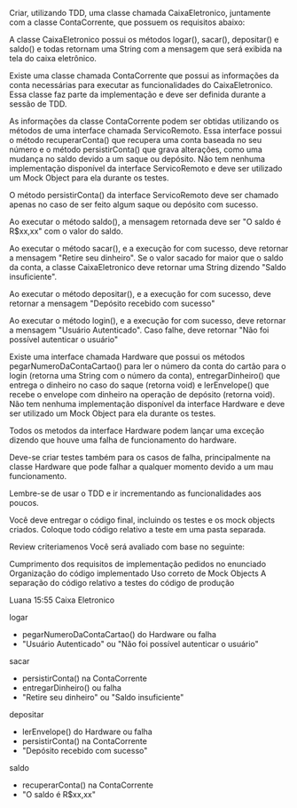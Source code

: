 Criar, utilizando TDD, uma classe chamada CaixaEletronico, juntamente com a classe ContaCorrente, que possuem os requisitos abaixo:

A classe CaixaEletronico possui os métodos logar(), sacar(), depositar() e saldo() e todas retornam uma String com a mensagem que será exibida na tela do caixa eletrônico.

Existe uma classe chamada ContaCorrente que possui as informações da conta necessárias para executar as funcionalidades do CaixaEletronico. Essa classe faz parte da implementação e deve ser definida durante a sessão de TDD.

As informações da classe ContaCorrente podem ser obtidas utilizando os métodos de uma interface chamada ServicoRemoto. Essa interface possui o método recuperarConta() que recupera uma conta baseada no seu número e o método persistirConta() que grava alterações, como uma mudança no saldo devido a um saque ou depósito. Não tem nenhuma implementação disponível da interface ServicoRemoto e deve ser utilizado um Mock Object para ela durante os testes.

O método persistirConta() da interface ServicoRemoto deve ser chamado apenas no caso de ser feito algum saque ou depósito com sucesso.

Ao executar o método saldo(), a mensagem retornada deve ser "O saldo é R$xx,xx" com o valor do saldo.

Ao executar o método sacar(), e a execução for com sucesso, deve retornar a mensagem "Retire seu dinheiro". Se o valor sacado for maior que o saldo da conta, a classe CaixaEletronico deve retornar uma String dizendo "Saldo insuficiente".

Ao executar o método depositar(), e a execução for com sucesso, deve retornar a mensagem "Depósito recebido com sucesso"

Ao executar o método login(), e a execução for com sucesso, deve retornar a mensagem "Usuário Autenticado". Caso falhe, deve retornar "Não foi possível autenticar o usuário"

Existe uma interface chamada Hardware que possui os métodos pegarNumeroDaContaCartao() para ler o número da conta do cartão para o login (retorna uma String com o número da conta), entregarDinheiro() que entrega o dinheiro no caso do saque (retorna void) e lerEnvelope() que recebe o envelope com dinheiro na operação de depósito (retorna void). Não tem nenhuma implementação disponível da interface Hardware e deve ser utilizado um Mock Object para ela durante os testes.

Todos os metodos da interface Hardware podem lançar uma exceção dizendo que houve uma falha de funcionamento do hardware.

Deve-se criar testes também para os casos de falha, principalmente na classe Hardware que pode falhar a qualquer momento devido a um mau funcionamento.

Lembre-se de usar o TDD e ir incrementando as funcionalidades aos poucos.

Você deve entregar o código final, incluindo os testes e os mock objects criados. Coloque todo código relativo a teste em uma pasta separada.

Review criteriamenos 
Você será avaliado com base no seguinte:

Cumprimento dos requisitos de implementação pedidos no enunciado
Organização do código implementado
Uso correto de Mock Objects
A separação do código relativo a testes do código de produção

Luana 15:55
Caixa Eletronico

logar
- pegarNumeroDaContaCartao() do Hardware ou falha
- "Usuário Autenticado" ou "Não foi possível autenticar o usuário"

sacar 
- persistirConta() na ContaCorrente
- entregarDinheiro() ou falha
- "Retire seu dinheiro" ou "Saldo insuficiente"

depositar 
- lerEnvelope() do Hardware ou falha
- persistirConta() na ContaCorrente
- "Depósito recebido com sucesso"

saldo
- recuperarConta() na ContaCorrente
- "O saldo é R$xx,xx"